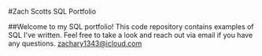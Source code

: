 #Zach Scotts SQL Portfolio

##Welcome to my SQL portfolio! This code repository contains examples of SQL I've written. Feel free to take a look and reach out via email if you have any questions. zachary1343@icloud.com
